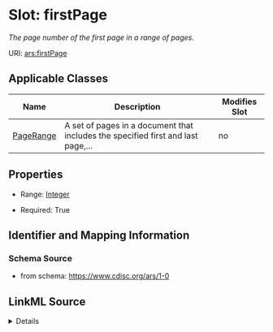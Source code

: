 # Slot: firstPage


_The page number of the first page in a range of pages._



URI: [ars:firstPage](https://www.cdisc.org/ars/1-0firstPage)



<!-- no inheritance hierarchy -->




## Applicable Classes

| Name | Description | Modifies Slot |
| --- | --- | --- |
[PageRange](PageRange.md) | A set of pages in a document that includes the specified first and last page,... |  no  |







## Properties

* Range: [Integer](Integer.md)

* Required: True





## Identifier and Mapping Information







### Schema Source


* from schema: https://www.cdisc.org/ars/1-0




## LinkML Source

<details>
```yaml
name: firstPage
description: The page number of the first page in a range of pages.
from_schema: https://www.cdisc.org/ars/1-0
rank: 1000
alias: firstPage
domain_of:
- PageRange
range: integer
required: true

```
</details>